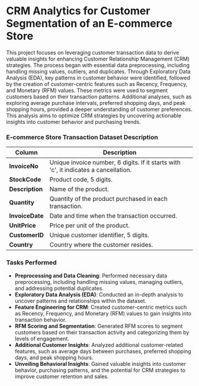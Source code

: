 # CRM Analytics for Customer Segmentation of an E-commerce Store

This project focuses on leveraging customer transaction data to derive valuable insights for enhancing Customer Relationship Management (CRM) strategies. The process began with essential data preprocessing, including handling missing values, outliers, and duplicates. Through Exploratory Data Analysis (EDA), key patterns in customer behavior were identified, followed by the creation of customer-centric features such as Recency, Frequency, and Monetary (RFM) values. These metrics were used to segment customers based on their transaction patterns. Additional analyses, such as exploring average purchase intervals, preferred shopping days, and peak shopping hours, provided a deeper understanding of customer preferences. This analysis aims to optimize CRM strategies by uncovering actionable insights into customer behavior and purchasing trends.

### E-commerce Store Transaction Dataset Description

| **Column**        | **Description**                                                                 |
|-------------------|---------------------------------------------------------------------------------|
| **InvoiceNo**     | Unique invoice number, 6 digits. If it starts with 'c', it indicates a cancellation. |
| **StockCode**     | Product code, 5 digits.                                                          |
| **Description**   | Name of the product.                                                             |
| **Quantity**      | Quantity of the product purchased in each transaction.                           |
| **InvoiceDate**   | Date and time when the transaction occurred.                                     |
| **UnitPrice**     | Price per unit of the product.                                                   |
| **CustomerID**    | Unique customer identifier, 5 digits.                                            |
| **Country**       | Country where the customer resides.                                              |

### Tasks Performed

- **Preprocessing and Data Cleaning**: Performed necessary data preprocessing, including handling missing values, managing outliers, and addressing potential duplicates.
- **Exploratory Data Analysis (EDA)**: Conducted an in-depth analysis to uncover patterns and relationships within the dataset.
- **Feature Engineering for CRM**: Created customer-centric metrics such as Recency, Frequency, and Monetary (RFM) values to gain insights into transaction behavior.
- **RFM Scoring and Segmentation**: Generated RFM scores to segment customers based on their transaction activity and categorizing them by levels of engagement.
- **Additional Customer Insights**: Analyzed additional customer-related features, such as average days between purchases, preferred shopping days, and peak shopping hours.
- **Unveiling Behavioral Insights**: Gained valuable insights into customer behavior, purchasing patterns, and the potential for CRM strategies to improve customer retention and sales.
